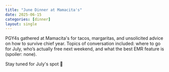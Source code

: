 ```yaml
---
title: "June Dinner at Mamacita's"
date: 2025-06-15
categories: [dinner]
layout: single
---
```


PGY4s gathered at Mamacita's for tacos, margaritas, and unsolicited advice on how to survive chief year. Topics of conversation included: where to go for July, who’s actually free next weekend, and what the best EMR feature is (spoiler: none).

Stay tuned for July's spot 🍝
